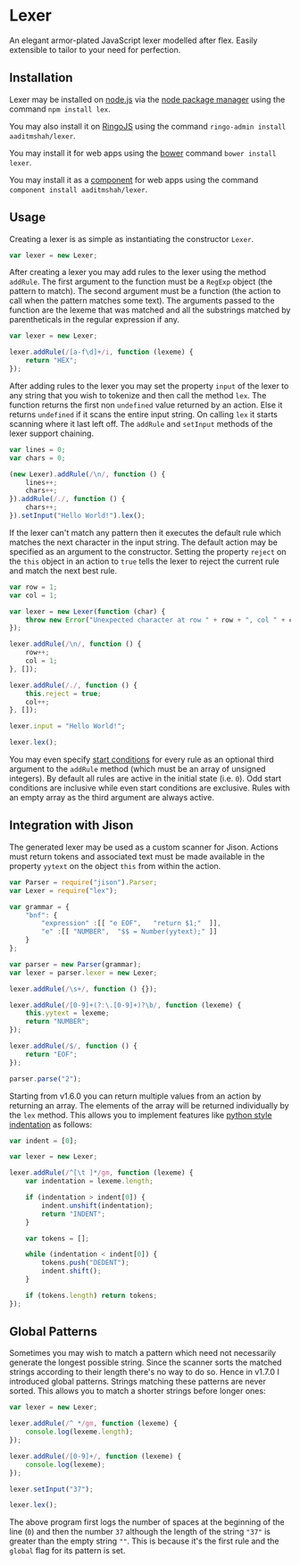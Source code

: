 # Lexer #

An elegant armor-plated JavaScript lexer modelled after flex. Easily extensible to tailor to your need for perfection.

## Installation ##

Lexer may be installed on [node.js](http://nodejs.org/ "node.js") via the [node package manager](https://npmjs.org/ "npm") using the command `npm install lex`.

You may also install it on [RingoJS](http://ringojs.org/ "Home - RingoJS") using the command `ringo-admin install aaditmshah/lexer`.

You may install it for web apps using the [bower](http://bower.io/ "Bower - A package manager for the web") command `bower install lexer`.

You may install it as a [component](https://github.com/component/component "component/component") for web apps using the command `component install aaditmshah/lexer`.

## Usage ##

Creating a lexer is as simple as instantiating the constructor `Lexer`.

```javascript
var lexer = new Lexer;
```

After creating a lexer you may add rules to the lexer using the method `addRule`. The first argument to the function must be a `RegExp` object (the pattern to match). The second argument must be a function (the action to call when the pattern matches some text). The arguments passed to the function are the lexeme that was matched and all the substrings matched by parentheticals in the regular expression if any.

```javascript
var lexer = new Lexer;

lexer.addRule(/[a-f\d]+/i, function (lexeme) {
    return "HEX";
});
```

After adding rules to the lexer you may set the property `input` of the lexer to any string that you wish to tokenize and then call the method `lex`. The function returns the first non `undefined` value returned by an action. Else it returns `undefined` if it scans the entire input string. On calling `lex` it starts scanning where it last left off. The `addRule` and `setInput` methods of the lexer support chaining.

```javascript
var lines = 0;
var chars = 0;

(new Lexer).addRule(/\n/, function () {
    lines++;
    chars++;
}).addRule(/./, function () {
    chars++;
}).setInput("Hello World!").lex();
```

If the lexer can't match any pattern then it executes the default rule which matches the next character in the input string. The default action may be specified as an argument to the constructor. Setting the property `reject` on the `this` object in an action to `true` tells the lexer to reject the current rule and match the next best rule.

```javascript
var row = 1;
var col = 1;

var lexer = new Lexer(function (char) {
    throw new Error("Unexpected character at row " + row + ", col " + col + ": " + char);
});

lexer.addRule(/\n/, function () {
    row++;
    col = 1;
}, []);

lexer.addRule(/./, function () {
    this.reject = true;
    col++;
}, []);

lexer.input = "Hello World!";

lexer.lex();
```

You may even specify [start conditions](http://dinosaur.compilertools.net/flex/flex_11.html "Start Conditions - Lexical Analysis With Flex, for Flex 2.5.37") for every rule as an optional third argument to the `addRule` method (which must be an array of unsigned integers). By default all rules are active in the initial state (i.e. `0`). Odd start conditions are inclusive while even start conditions are exclusive. Rules with an empty array as the third argument are always active.

## Integration with Jison ##

The generated lexer may be used as a custom scanner for Jison. Actions must return tokens and associated text must be made available in the property `yytext` on the object `this` from within the action.

```javascript
var Parser = require("jison").Parser;
var Lexer = require("lex");

var grammar = {
    "bnf": {
        "expression" :[[ "e EOF",   "return $1;"  ]],
        "e" :[[ "NUMBER",  "$$ = Number(yytext);" ]]
    }
};

var parser = new Parser(grammar);
var lexer = parser.lexer = new Lexer;

lexer.addRule(/\s+/, function () {});

lexer.addRule(/[0-9]+(?:\.[0-9]+)?\b/, function (lexeme) {
    this.yytext = lexeme;
    return "NUMBER";
});

lexer.addRule(/$/, function () {
    return "EOF";
});

parser.parse("2");
```

Starting from v1.6.0 you can return multiple values from an action by returning an array. The elements of the array will be returned individually by the `lex` method. This allows you to implement features like [python style indentation](http://docs.python.org/release/2.5.1/ref/indentation.html "2.1.8 Indentation") as follows:

```javascript
var indent = [0];

var lexer = new Lexer;

lexer.addRule(/^[\t ]*/gm, function (lexeme) {
    var indentation = lexeme.length;

    if (indentation > indent[0]) {
        indent.unshift(indentation);
        return "INDENT";
    }

    var tokens = [];

    while (indentation < indent[0]) {
        tokens.push("DEDENT");
        indent.shift();
    }

    if (tokens.length) return tokens;
});
```

## Global Patterns ##

Sometimes you may wish to match a pattern which need not necessarily generate the longest possible string. Since the scanner sorts the matched strings according to their length there's no way to do so. Hence in v1.7.0 I introduced global patterns. Strings matching these patterns are never sorted. This allows you to match a shorter strings before longer ones:

```javascript
var lexer = new Lexer;

lexer.addRule(/^ */gm, function (lexeme) {
    console.log(lexeme.length);
});

lexer.addRule(/[0-9]+/, function (lexeme) {
    console.log(lexeme);
});

lexer.setInput("37");

lexer.lex();
```

The above program first logs the number of spaces at the beginning of the line (`0`) and then the number `37` although the length of the string `"37"` is greater than the empty string `""`. This is because it's the first rule and the `global` flag for its pattern is set.
